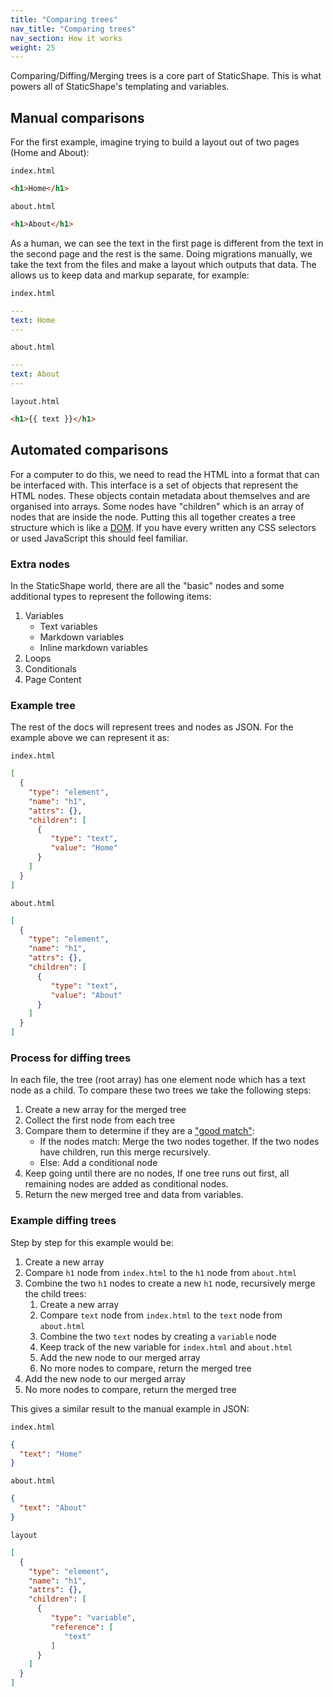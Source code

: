 ```yaml
---
title: "Comparing trees"
nav_title: "Comparing trees"
nav_section: How it works
weight: 25
---
```


Comparing/Diffing/Merging trees is a core part of StaticShape. This is what powers all of StaticShape's templating and variables.

## Manual comparisons

For the first example, imagine trying to build a layout out of two pages (Home and About):

`index.html`
```html
<h1>Home</h1>
```

`about.html`
```html
<h1>About</h1>
```

As a human, we can see the text in the first page is different from the text in the second page and the rest is the same. Doing migrations manually, we take the text from the files and make a layout which outputs that data. The allows us to keep data and markup separate, for example: 

`index.html`
```yaml
---
text: Home
---
```

`about.html`
```yaml
---
text: About
---
```

`layout.html`
```html
<h1>{{ text }}</h1>
```

## Automated comparisons

For a computer to do this, we need to read the HTML into a format that can be interfaced with. This interface is a set of objects that represent the HTML nodes. These objects contain metadata about themselves and are organised into arrays. Some nodes have "children" which is an array of nodes that are inside the node. Putting this all together creates a tree structure which is like a [DOM](https://developer.mozilla.org/en-US/docs/Web/API/Document_Object_Model). If you have every written any CSS selectors or used JavaScript this should feel familiar.

### Extra nodes

In the StaticShape world, there are all the "basic" nodes and some additional types to represent the following items:

1. Variables
   - Text variables
   - Markdown variables
   - Inline markdown variables
2. Loops
3. Conditionals
4. Page Content

### Example tree

The rest of the docs will represent trees and nodes as JSON. For the example above we can represent it as:

`index.html`
```json
[
  {
    "type": "element",
    "name": "h1",
    "attrs": {},
    "children": [
      {
         "type": "text",
         "value": "Home"
      }
    ]
  }
]
```

`about.html`
```json
[
  {
    "type": "element",
    "name": "h1",
    "attrs": {},
    "children": [
      {
         "type": "text",
         "value": "About"
      }
    ]
  }
]
```

### Process for diffing trees

In each file, the tree (root array) has one element node which has a text node as a child. To compare these two trees we take the following steps:

1. Create a new array for the merged tree
2. Collect the first node from each tree
3. Compare them to determine if they are a ["good match"](/docs/comparing-nodes/):
   - If the nodes match: Merge the two nodes together. If the two nodes have children, run this merge recursively.
   - Else: Add a conditional node
4. Keep going until there are no nodes, If one tree runs out first, all remaining nodes are added as conditional nodes.
5. Return the new merged tree and data from variables.

### Example diffing trees

Step by step for this example would be:

1. Create a new array
2. Compare `h1` node from `index.html` to the `h1` node from `about.html`
3. Combine the two `h1` nodes to create a new `h1` node, recursively merge the child trees:
   1. Create a new array
   2. Compare `text` node from `index.html` to the `text` node from `about.html`
   3. Combine the two `text` nodes by creating a `variable` node
   4. Keep track of the new variable for `index.html` and `about.html`
   4. Add the new node to our merged array
   5. No more nodes to compare, return the merged tree
4. Add the new node to our merged array
5. No more nodes to compare, return the merged tree

This gives a similar result to the manual example in JSON:

`index.html`
```json
{
  "text": "Home"
}
```

`about.html`
```json
{
  "text": "About"
}
```

`layout`
```json
[
  {
    "type": "element",
    "name": "h1",
    "attrs": {},
    "children": [
      {
         "type": "variable",
         "reference": [
            "text"
         ]
      }
    ]
  }
]
```
